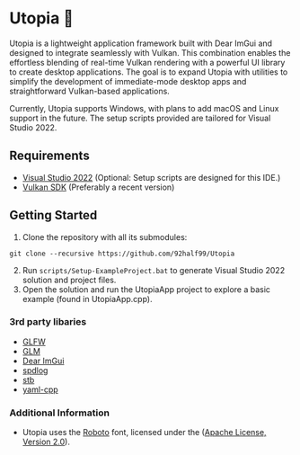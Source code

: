 # Utopia 🌌

Utopia is a lightweight application framework built with Dear ImGui and designed to integrate seamlessly with Vulkan. This combination enables the effortless blending of real-time Vulkan rendering with a powerful UI library to create desktop applications. The goal is to expand Utopia with utilities to simplify the development of immediate-mode desktop apps and straightforward Vulkan-based applications.

Currently, Utopia supports Windows, with plans to add macOS and Linux support in the future. The setup scripts provided are tailored for Visual Studio 2022.

## Requirements
- [Visual Studio 2022](https://visualstudio.com) (Optional: Setup scripts are designed for this IDE.)
- [Vulkan SDK](https://vulkan.lunarg.com/sdk/home#windows) (Preferably a recent version)

## Getting Started
1. Clone the repository with all its submodules: 

`git clone --recursive https://github.com/92half99/Utopia`

2. Run `scripts/Setup-ExampleProject.bat` to generate Visual Studio 2022 solution and project files.
3. Open the solution and run the UtopiaApp project to explore a basic example (found in UtopiaApp.cpp).

### 3rd party libaries
- [GLFW](https://github.com/glfw/glfw)
- [GLM](https://github.com/g-truc/glm)
- [Dear ImGui](https://github.com/ocornut/imgui)
- [spdlog](https://github.com/gabime/spdlog)
- [stb](https://github.com/nothings/stb)
- [yaml-cpp](https://github.com/jbeder/yaml-cpp)
  
### Additional Information
- Utopia uses the [Roboto](https://fonts.google.com/specimen/Roboto) font, licensed under the ([Apache License, Version 2.0](https://www.apache.org/licenses/LICENSE-2.0)).
